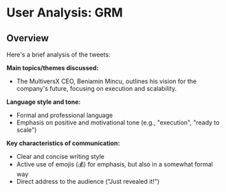 # User Analysis: GRM

## Overview

Here's a brief analysis of the tweets:

**Main topics/themes discussed:**

* The MultiversX CEO, Beniamin Mincu, outlines his vision for the company's future, focusing on execution and scalability.

**Language style and tone:**

* Formal and professional language
* Emphasis on positive and motivational tone (e.g., "execution", "ready to scale")

**Key characteristics of communication:**

* Clear and concise writing style
* Active use of emojis (💰) for emphasis, but also in a somewhat formal way
* Direct address to the audience ("Just revealed it!")
